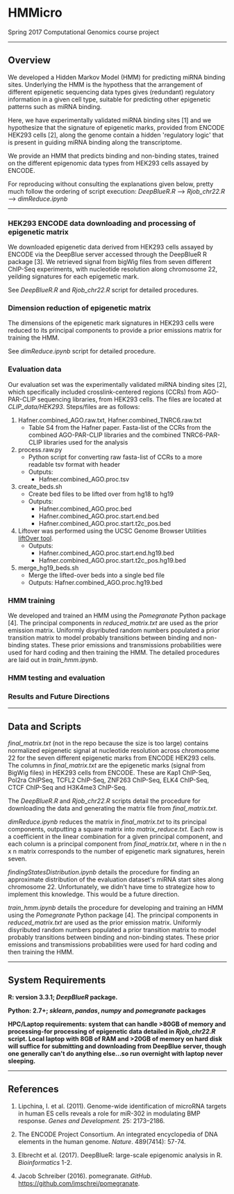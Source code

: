 # HMMicro
Spring 2017 Computational Genomics course project
**************************************************
## Overview

We developed a Hidden Markov Model (HMM) for predicting miRNA binding sites. Underlying the HMM is the hypothess that the arrangement of different epigenetic sequencing data types gives (redundant) regulatory information in a given cell type, suitable for predicting other epigenetic patterns such as miRNA binding.

Here, we have experimentally validated miRNA binding sites [1] and we hypothesize that the signature of epigenetic marks, provided from ENCODE HEK293 cells [2], along the genome contain a hidden 'regulatory logic' that is present in guiding miRNA binding along the transcriptome. 

We provide an HMM that predicts binding and non-binding states, trained on the different epigenomic data types from HEK293 cells assayed by ENCODE. 

For reproducing without consulting the explanations given below, pretty much follow the ordering of script execution: *DeepBlueR.R* --> *Rjob_chr22.R* --> *dimReduce.ipynb*
**************************************************
### HEK293 ENCODE data downloading and processing of epigenetic matrix

We downloaded epigenetic data derived from HEK293 cells assayed by ENCODE via the DeepBlue server accessed through the DeepBlueR R package [3]. We retrieved signal from bigWig files from seven different ChIP-Seq experiments, with nucleotide resolution along chromosome 22, yeilding signatures for each epigemetic mark. 

See *DeepBlueR.R* and *Rjob_chr22.R* script for detailed procedures.

### Dimension reduction of epigenetic matrix

The dimensions of the epigenetic mark signatures in HEK293 cells were reduced to its principal components to provide a prior emissions matrix for training the HMM.

See *dimReduce.ipynb* script for detailed procedure.

### Evaluation data

Our evaluation set was the experimentally validated miRNA binding sites [2], which specifically included crosslink-centered regions (CCRs) from AGO-PAR-CLIP sequencing libraries, from HEK293 cells. The files are located at *CLIP_data/HEK293*. Steps/files are as follows:

1.  Hafner.combined_AGO.raw.txt, Hafner.combined_TNRC6.raw.txt
    -   Table S4 from the Hafner paper. Fasta-list of the CCRs from the combined AGO-PAR-CLIP libraries and the combined TNRC6-PAR-CLIP libraries used for the analysis
2.  process.raw.py
    -   Python script for converting raw fasta-list of CCRs to a more readable tsv format with header
    -   Outputs:
        *   Hafner.combined_AGO.proc.tsv
3.  create_beds.sh
    -   Create bed files to be lifted over from hg18 to hg19
    -   Outputs:
        *   Hafner.combined_AGO.proc.bed
        *   Hafner.combined_AGO.proc.start.end.bed
        *   Hafner.combined_AGO.proc.start.t2c_pos.bed
4.  Liftover was performed using the UCSC Genome Browser Utilities [liftOver tool](https://genome.ucsc.edu/cgi-bin/hgLiftOver).
    -   Outputs:
        *   Hafner.combined_AGO.proc.start.end.hg19.bed
        *   Hafner.combined_AGO.proc.start.t2c_pos.hg19.bed
5.  merge_hg19_beds.sh
    -   Merge the lifted-over beds into a single bed file
    -   Outputs:
        Hafner.combined_AGO.proc.hg19.bed
### HMM training

We developed and trained an HMM using the *Pomegranate* Python package [4]. The principal components in *reduced_matrix.txt*  are used as the prior emission matrix. Uniformly disyributed random numbers populated a prior transition matrix to model probably transitions between binding and non-binding states. These prior emissions and transmissions probabilities were used for hard coding and then training the HMM. The detailed procedures are laid out in *train_hmm.ipynb*.

### HMM testing and evaluation

### Results and Future Directions

**************************************************
## Data and Scripts

*final_matrix.txt* (not in the repo because the size is too large) contains normalized epigenetic signal at nucleotide resolution across chromosome 22 for the seven different epigenetic marks from ENCODE HEK293 cells. The columns in *final_matrix.txt* are the epigenetic marks (signal from BigWig files) in HEK293 cells from ENCODE. These are Kap1 ChIP-Seq, Pol2ra ChIPSeq, TCFL2 ChIP-Seq, ZNF263 ChIP-Seq, ELK4 ChIP-Seq, CTCF ChIP-Seq and H3K4me3 ChIP-Seq. 

The *DeepBlueR.R* and *Rjob_chr22.R* scripts detail the procedure for downloading the data and generating the matrix file from *final_matrix.txt*. 

*dimReduce.ipynb* reduces the matrix in *final_matrix.txt* to its principal components, outputting a square matrix into *matrix_reduce.txt*. Each row is a coefficient in the linear combination for a given principal component, and each column is a principal component from *final_matrix.txt*, where n in the n x n matrix corresponds to the number of epigenetic mark signatures, herein seven. 

*findingStatesDistribution.ipynb* details the procedure for finding an approximate distribution of the evaluation dataset's miRNA start sites along chromosome 22. Unfortunately, we didn't have time to strategize how to implement this knowledge. This would be a future direction. 

*train_hmm.ipynb* details the procedure for developing and training an HMM using the *Pomegranate* Python package [4]. The principal components in *reduced_matrix.txt*  are used as the prior emission matrix. Uniformly disyributed random numbers populated a prior transition matrix to model probably transitions between binding and non-binding states. These prior emissions and transmissions probabilities were used for hard coding and then training the HMM. 
**************************************************
## System Requirements

**R: version 3.3.1; *DeepBlueR* package.**

**Python: 2.7+; *sklearn*, *pandas*, *numpy* and *pomegranate* packages**

**HPC/Laptop requirements: system that can handle >80GB of memory and processing-for processing of epigenetic data detailed in *Rjob_chr22.R* script. Local laptop with 8GB of RAM and >20GB of memory on hard disk will suffice for submitting and downloading from DeepBlue server, though one generally can't do anything else...so run overnight with laptop never sleeping.**
**************************************************
## References

1. Lipchina, I. et al. (2011). Genome-wide identification of microRNA targets in human ES cells reveals a role for miR-302 in modulating BMP response. *Genes and Development.* 25: 2173–2186. 

2. The ENCODE Project Consortium. An integrated encyclopedia of DNA elements in the human genome. *Nature*. 489(7414): 57-74. 

3. Elbrecht et al. (2017). DeepBlueR: large-scale epigenomic analysis in R. *Bioinformatics* 1-2. 

4. Jacob Schreiber (2016). pomegranate. *GitHub*. https://github.com/jmschrei/pomegranate. 
